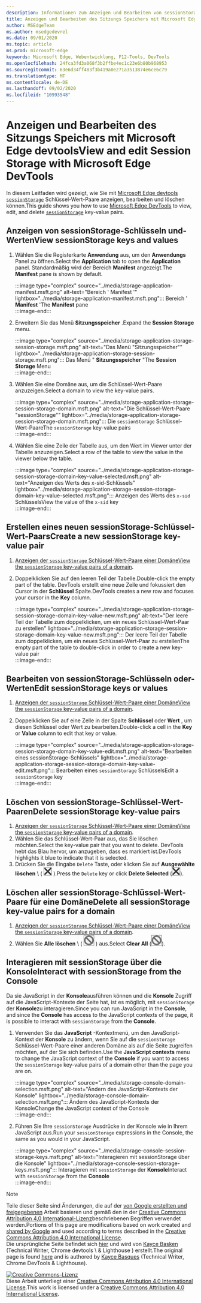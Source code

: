 ```yaml
---
description: Informationen zum Anzeigen und Bearbeiten von sessionStorage mit dem Sitzungsspeicher Bereich und der Konsole.
title: Anzeigen und Bearbeiten des Sitzungs Speichers mit Microsoft Edge devtools
author: MSEdgeTeam
ms.author: msedgedevrel
ms.date: 09/01/2020
ms.topic: article
ms.prod: microsoft-edge
keywords: Microsoft Edge, Webentwicklung, F12-Tools, DevTools
ms.openlocfilehash: 24fca3fd3a068f3b2ffbe4ec1c23e6b80b968953
ms.sourcegitcommit: 63e6d34ff483f3b419a0e271a3513874e6ce6c79
ms.translationtype: MT
ms.contentlocale: de-DE
ms.lasthandoff: 09/02/2020
ms.locfileid: "10993548"
---
```

<!-- Copyright Kayce Basques 

   Licensed under the Apache License, Version 2.0 (the "License");
   you may not use this file except in compliance with the License.
   You may obtain a copy of the License at

       https://www.apache.org/licenses/LICENSE-2.0

   Unless required by applicable law or agreed to in writing, software
   distributed under the License is distributed on an "AS IS" BASIS,
   WITHOUT WARRANTIES OR CONDITIONS OF ANY KIND, either express or implied.
   See the License for the specific language governing permissions and
   limitations under the License.  -->





# <span data-ttu-id="07616-104">Anzeigen und Bearbeiten des Sitzungs Speichers mit Microsoft Edge devtools</span><span class="sxs-lookup"><span data-stu-id="07616-104">View and edit Session Storage with Microsoft Edge DevTools</span></span>   

  

<span data-ttu-id="07616-105">In diesem Leitfaden wird gezeigt, wie Sie mit [Microsoft Edge devtools][MicrosoftEdgeDevTools] [`sessionStorage`][MDNSessionStorage] Schlüssel-Wert-Paare anzeigen, bearbeiten und löschen können.</span><span class="sxs-lookup"><span data-stu-id="07616-105">This guide shows you how to use [Microsoft Edge DevTools][MicrosoftEdgeDevTools] to view, edit, and delete [`sessionStorage`][MDNSessionStorage] key-value pairs.</span></span>  

## <span data-ttu-id="07616-106">Anzeigen von sessionStorage-Schlüsseln und-Werten</span><span class="sxs-lookup"><span data-stu-id="07616-106">View sessionStorage keys and values</span></span>   

1.  <span data-ttu-id="07616-107">Wählen Sie die Registerkarte **Anwendung** aus, um den **Anwendungs** Panel zu öffnen.</span><span class="sxs-lookup"><span data-stu-id="07616-107">Select the **Application** tab to open the **Application** panel.</span></span>  <span data-ttu-id="07616-108">Standardmäßig wird der Bereich **Manifest** angezeigt.</span><span class="sxs-lookup"><span data-stu-id="07616-108">The **Manifest** pane is shown by default.</span></span>  
    
    :::image type="complex" source="../media/storage-application-manifest.msft.png" alt-text="Bereich ' Manifest '" lightbox="../media/storage-application-manifest.msft.png":::
       <span data-ttu-id="07616-110">Bereich ' **Manifest** '</span><span class="sxs-lookup"><span data-stu-id="07616-110">The **Manifest** pane</span></span>  
    :::image-end:::  
    
1.  <span data-ttu-id="07616-111">Erweitern Sie das Menü **Sitzungsspeicher** .</span><span class="sxs-lookup"><span data-stu-id="07616-111">Expand the **Session Storage** menu.</span></span>  
    
    :::image type="complex" source="../media/storage-application-storage-session-storage.msft.png" alt-text="Das Menü "Sitzungsspeicher"" lightbox="../media/storage-application-storage-session-storage.msft.png":::
       <span data-ttu-id="07616-113">Das Menü " **Sitzungsspeicher** "</span><span class="sxs-lookup"><span data-stu-id="07616-113">The **Session Storage** Menu</span></span>  
    :::image-end:::  
    
1.  <span data-ttu-id="07616-114">Wählen Sie eine Domäne aus, um die Schlüssel-Wert-Paare anzuzeigen.</span><span class="sxs-lookup"><span data-stu-id="07616-114">Select a domain to view the key-value pairs.</span></span>  
    
    :::image type="complex" source="../media/storage-application-storage-session-storage-domain.msft.png" alt-text="Die Schlüssel-Wert-Paare "sessionStorage"" lightbox="../media/storage-application-storage-session-storage-domain.msft.png":::
       <span data-ttu-id="07616-116">Die `sessionStorage` Schlüssel-Wert-Paare</span><span class="sxs-lookup"><span data-stu-id="07616-116">The `sessionStorage` key-value pairs</span></span>  
    :::image-end:::  
    
1.  <span data-ttu-id="07616-117">Wählen Sie eine Zeile der Tabelle aus, um den Wert im Viewer unter der Tabelle anzuzeigen.</span><span class="sxs-lookup"><span data-stu-id="07616-117">Select a row of the table to view the value in the viewer below the table.</span></span>  
    
    :::image type="complex" source="../media/storage-application-storage-session-storage-domain-key-value-selected.msft.png" alt-text="Anzeigen des Werts des x-sid-Schlüssels" lightbox="../media/storage-application-storage-session-storage-domain-key-value-selected.msft.png":::
       <span data-ttu-id="07616-119">Anzeigen des Werts des `x-sid` Schlüssels</span><span class="sxs-lookup"><span data-stu-id="07616-119">View the value of the `x-sid` key</span></span>  
    :::image-end:::  
    
## <span data-ttu-id="07616-120">Erstellen eines neuen sessionStorage-Schlüssel-Wert-Paars</span><span class="sxs-lookup"><span data-stu-id="07616-120">Create a new sessionStorage key-value pair</span></span>   

1.  <span data-ttu-id="07616-121">[Anzeigen der `sessionStorage` Schlüssel-Wert-Paare einer Domäne](#view-sessionstorage-keys-and-values)</span><span class="sxs-lookup"><span data-stu-id="07616-121">[View the `sessionStorage` key-value pairs of a domain](#view-sessionstorage-keys-and-values).</span></span>  
1.  <span data-ttu-id="07616-122">Doppelklicken Sie auf den leeren Teil der Tabelle.</span><span class="sxs-lookup"><span data-stu-id="07616-122">Double-click the empty part of the table.</span></span>  <span data-ttu-id="07616-123">DevTools erstellt eine neue Zeile und fokussiert den Cursor in der **Schlüssel** Spalte.</span><span class="sxs-lookup"><span data-stu-id="07616-123">DevTools creates a new row and focuses your cursor in the **Key** column.</span></span>  
    
    :::image type="complex" source="../media/storage-application-storage-session-storage-domain-key-value-new.msft.png" alt-text="Der leere Teil der Tabelle zum doppelklicken, um ein neues Schlüssel-Wert-Paar zu erstellen" lightbox="../media/storage-application-storage-session-storage-domain-key-value-new.msft.png":::
       <span data-ttu-id="07616-125">Der leere Teil der Tabelle zum doppelklicken, um ein neues Schlüssel-Wert-Paar zu erstellen</span><span class="sxs-lookup"><span data-stu-id="07616-125">The empty part of the table to double-click in order to create a new key-value pair</span></span>  
    :::image-end:::  
    
## <span data-ttu-id="07616-126">Bearbeiten von sessionStorage-Schlüsseln oder-Werten</span><span class="sxs-lookup"><span data-stu-id="07616-126">Edit sessionStorage keys or values</span></span>   

1.  <span data-ttu-id="07616-127">[Anzeigen der `sessionStorage` Schlüssel-Wert-Paare einer Domäne](#view-sessionstorage-keys-and-values)</span><span class="sxs-lookup"><span data-stu-id="07616-127">[View the `sessionStorage` key-value pairs of a domain](#view-sessionstorage-keys-and-values).</span></span>  
1.  <span data-ttu-id="07616-128">Doppelklicken Sie auf eine Zelle in der Spalte **Schlüssel** oder **Wert** , um diesen Schlüssel oder Wert zu bearbeiten.</span><span class="sxs-lookup"><span data-stu-id="07616-128">Double-click a cell in the **Key** or **Value** column to edit that key or value.</span></span>  
    
    :::image type="complex" source="../media/storage-application-storage-session-storage-domain-key-value-edit.msft.png" alt-text="Bearbeiten eines sessionStorage-Schlüssels" lightbox="../media/storage-application-storage-session-storage-domain-key-value-edit.msft.png":::
       <span data-ttu-id="07616-130">Bearbeiten eines `sessionStorage` Schlüssels</span><span class="sxs-lookup"><span data-stu-id="07616-130">Edit a `sessionStorage` key</span></span>  
    :::image-end:::  
    
## <span data-ttu-id="07616-131">Löschen von sessionStorage-Schlüssel-Wert-Paaren</span><span class="sxs-lookup"><span data-stu-id="07616-131">Delete sessionStorage key-value pairs</span></span>   

1.  <span data-ttu-id="07616-132">[Anzeigen der `sessionStorage` Schlüssel-Wert-Paare einer Domäne](#view-sessionstorage-keys-and-values)</span><span class="sxs-lookup"><span data-stu-id="07616-132">[View the `sessionStorage` key-value pairs of a domain](#view-sessionstorage-keys-and-values).</span></span>  
1.  <span data-ttu-id="07616-133">Wählen Sie das Schlüssel-Wert-Paar aus, das Sie löschen möchten.</span><span class="sxs-lookup"><span data-stu-id="07616-133">Select the key-value pair that you want to delete.</span></span>  <span data-ttu-id="07616-134">DevTools hebt das Blau hervor, um anzugeben, dass es markiert ist.</span><span class="sxs-lookup"><span data-stu-id="07616-134">DevTools highlights it blue to indicate that it is selected.</span></span>  
1.  <span data-ttu-id="07616-135">Drücken Sie die Eingabe `Delete` Taste, oder klicken Sie auf **Ausgewählte löschen** \ ( ![ Auswahl löschen ][ImageDeleteIcon] \).</span><span class="sxs-lookup"><span data-stu-id="07616-135">Press the `Delete` key or click **Delete Selected** \(![Delete Selected][ImageDeleteIcon]\).</span></span>  
    
## <span data-ttu-id="07616-136">Löschen aller sessionStorage-Schlüssel-Wert-Paare für eine Domäne</span><span class="sxs-lookup"><span data-stu-id="07616-136">Delete all sessionStorage key-value pairs for a domain</span></span>   

1.  <span data-ttu-id="07616-137">[Anzeigen der `sessionStorage` Schlüssel-Wert-Paare einer Domäne](#view-sessionstorage-keys-and-values)</span><span class="sxs-lookup"><span data-stu-id="07616-137">[View the `sessionStorage` key-value pairs of a domain](#view-sessionstorage-keys-and-values).</span></span>  
1.  <span data-ttu-id="07616-138">Wählen Sie **Alle löschen** \ ( ![ Alle löschen ][ImageClearIcon] \) aus.</span><span class="sxs-lookup"><span data-stu-id="07616-138">Select **Clear All** \(![Clear All][ImageClearIcon]\).</span></span>  
    
## <span data-ttu-id="07616-139">Interagieren mit sessionStorage über die Konsole</span><span class="sxs-lookup"><span data-stu-id="07616-139">Interact with sessionStorage from the Console</span></span>   

<span data-ttu-id="07616-140">Da sie JavaScript in der **Konsole**ausführen können und die **Konsole** Zugriff auf die JavaScript-Kontexte der Seite hat, ist es möglich, mit `sessionStorage` der **Konsole**zu interagieren.</span><span class="sxs-lookup"><span data-stu-id="07616-140">Since you can run JavaScript in the **Console**, and since the **Console** has access to the JavaScript contexts of the page, it is possible to interact with `sessionStorage` from the **Console**.</span></span>  

1.  <span data-ttu-id="07616-141">Verwenden Sie das **JavaScript** -Kontextmenü, um den JavaScript-Kontext der **Konsole** zu ändern, wenn Sie auf die `sessionStorage` Schlüssel-Wert-Paare einer anderen Domäne als auf die Seite zugreifen möchten, auf der Sie sich befinden.</span><span class="sxs-lookup"><span data-stu-id="07616-141">Use the **JavaScript contexts** menu to change the JavaScript context of the **Console** if you want to access the `sessionStorage` key-value pairs of a domain other than the page you are on.</span></span>  
    
    :::image type="complex" source="../media/storage-console-domain-selection.msft.png" alt-text="Ändern des JavaScript-Kontexts der Konsole" lightbox="../media/storage-console-domain-selection.msft.png":::
       <span data-ttu-id="07616-143">Ändern des JavaScript-Kontexts der Konsole</span><span class="sxs-lookup"><span data-stu-id="07616-143">Change the JavaScript context of the Console</span></span>  
    :::image-end:::  
    
1.  <span data-ttu-id="07616-144">Führen Sie Ihre `sessionStorage` Ausdrücke in der Konsole wie in Ihrem JavaScript aus.</span><span class="sxs-lookup"><span data-stu-id="07616-144">Run your `sessionStorage` expressions in the Console, the same as you would in your JavaScript.</span></span>  
    
    :::image type="complex" source="../media/storage-console-session-storage-keys.msft.png" alt-text="Interagieren mit sessionStorage über die Konsole" lightbox="../media/storage-console-session-storage-keys.msft.png":::
       <span data-ttu-id="07616-146">Interagieren mit `sessionStorage` der **Konsole**</span><span class="sxs-lookup"><span data-stu-id="07616-146">Interact with `sessionStorage` from the **Console**</span></span>  
    :::image-end:::  
    
<!--  
   

  
-->  

<!-- image links -->  

[ImageClearIcon]: ../media/clear-icon.msft.png  
[ImageDeleteIcon]: ../media/delete-icon.msft.png  

<!-- links -->  

[MicrosoftEdgeDevTools]: ../../devtools-guide-chromium.md "Microsoft Edge (Chrom)-Entwicklertools | Microsoft docs"  

[MDNSessionStorage]: https://developer.mozilla.org/docs/Web/API/Window/sessionStorage "Window. sessionStorage | MDN"  

> [!NOTE]
> <span data-ttu-id="07616-149">Teile dieser Seite sind Änderungen, die auf der [von Google erstellten und freigegebenen][GoogleSitePolicies] Arbeit basieren und gemäß den in der [Creative Commons Attribution 4,0 International-Lizenz][CCA4IL]beschriebenen Begriffen verwendet werden.</span><span class="sxs-lookup"><span data-stu-id="07616-149">Portions of this page are modifications based on work created and [shared by Google][GoogleSitePolicies] and used according to terms described in the [Creative Commons Attribution 4.0 International License][CCA4IL].</span></span>  
> <span data-ttu-id="07616-150">Die ursprüngliche Seite befindet sich [hier](https://developers.google.com/web/tools/chrome-devtools/storage/sessionstorage) und wird von [Kayce Basken][KayceBasques] (Technical Writer, Chrome devtools \ & Lighthouse \) erstellt.</span><span class="sxs-lookup"><span data-stu-id="07616-150">The original page is found [here](https://developers.google.com/web/tools/chrome-devtools/storage/sessionstorage) and is authored by [Kayce Basques][KayceBasques] \(Technical Writer, Chrome DevTools \& Lighthouse\).</span></span>  

[![Creative Commons-Lizenz][CCby4Image]][CCA4IL]  
<span data-ttu-id="07616-152">Diese Arbeit unterliegt einer [Creative Commons Attribution 4.0 International License][CCA4IL].</span><span class="sxs-lookup"><span data-stu-id="07616-152">This work is licensed under a [Creative Commons Attribution 4.0 International License][CCA4IL].</span></span>  

[CCA4IL]: https://creativecommons.org/licenses/by/4.0  
[CCby4Image]: https://i.creativecommons.org/l/by/4.0/88x31.png  
[GoogleSitePolicies]: https://developers.google.com/terms/site-policies  
[KayceBasques]: https://developers.google.com/web/resources/contributors/kaycebasques  
